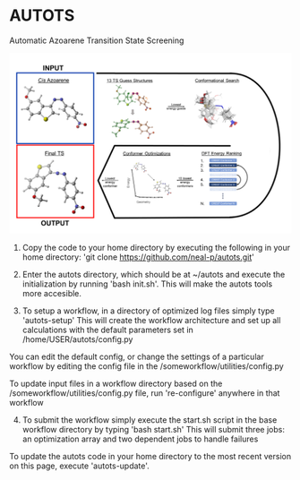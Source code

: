 # AUTOTS
Automatic Azoarene Transition State Screening

![autots-workflow](autots-workflow.png)


1. Copy the code to your home directory by executing the following in your home directory:
'git clone https://github.com/neal-p/autots.git'

2. Enter the autots directory, which should be at ~/autots and execute the initialization by running 'bash init.sh'. This will make the autots tools more accesible. 

3. To setup a workflow, in a directory of optimized log files simply type 'autots-setup'
This will create the workflow architecture and set up all calculations with the default parameters set in /home/USER/autots/config.py

You can edit the default config, 
or change the settings of a particular workflow by editing the config file in the /someworkflow/utilities/config.py

To update input files in a workflow directory based on the /someworkflow/utilities/config.py file, run 're-configure' anywhere in that workflow

4. To submit the workflow simply execute the start.sh script in the base workflow directory by typing 'bash start.sh'
This will submit three jobs: an optimization array and two dependent jobs to handle failures

To update the autots code in your home directory to the most recent version on this page, execute 'autots-update'.
